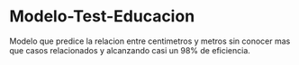 # Modelo-Test-Educacion
Modelo que predice la relacion entre centimetros y metros sin conocer mas que casos relacionados y alcanzando casi un 98% de eficiencia.
